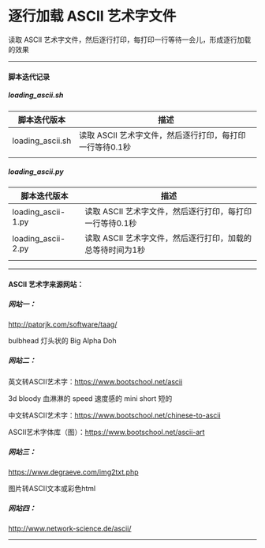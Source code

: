 # 逐行加载 ASCII 艺术字文件
读取 ASCII 艺术字文件，然后逐行打印，每打印一行等待一会儿，形成逐行加载的效果


---


#### 脚本迭代记录

##### loading_ascii.sh

|脚本迭代版本|描述|
|---|---|
|loading_ascii.sh|读取 ASCII 艺术字文件，然后逐行打印，每打印一行等待0.1秒|
|||

##### loading_ascii.py

|脚本迭代版本|描述|
|---|---|
|loading_ascii-1.py|读取 ASCII 艺术字文件，然后逐行打印，每打印一行等待0.1秒|
|loading_ascii-2.py|读取 ASCII 艺术字文件，然后逐行打印，加载的总等待时间为1秒|
|||


---


#### ASCII 艺术字来源网站：

##### 网站一：
http://patorjk.com/software/taag/

bulbhead 灯头状的
Big
Alpha
Doh

##### 网站二：
英文转ASCII艺术字：https://www.bootschool.net/ascii

3d
bloody 血淋淋的
speed 速度感的
mini
short 短的

中文转ASCII艺术字：https://www.bootschool.net/chinese-to-ascii

ASCII艺术字体库（图）：https://www.bootschool.net/ascii-art

##### 网站三：
https://www.degraeve.com/img2txt.php

图片转ASCII文本或彩色html

##### 网站四：
http://www.network-science.de/ascii/


---

